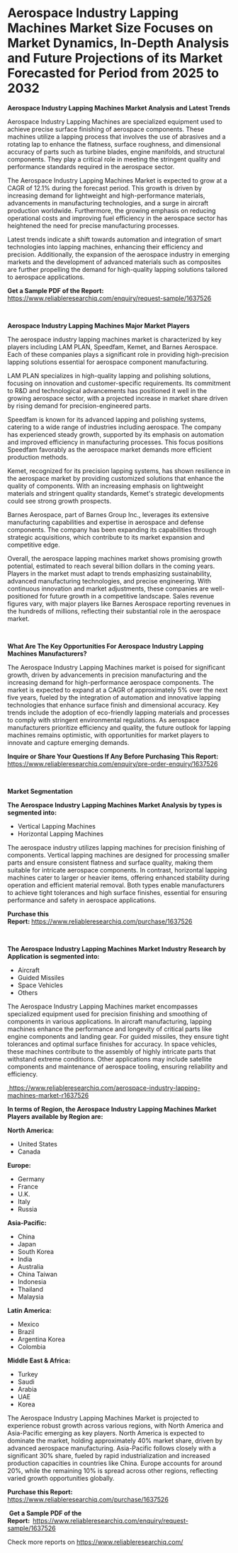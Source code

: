 <p><h1>Aerospace Industry Lapping Machines Market Size Focuses on Market Dynamics, In-Depth Analysis and Future Projections of its Market Forecasted for Period from 2025 to 2032</h1></p><p><strong>Aerospace Industry Lapping Machines Market Analysis and Latest Trends</strong></p>
<p><p>Aerospace Industry Lapping Machines are specialized equipment used to achieve precise surface finishing of aerospace components. These machines utilize a lapping process that involves the use of abrasives and a rotating lap to enhance the flatness, surface roughness, and dimensional accuracy of parts such as turbine blades, engine manifolds, and structural components. They play a critical role in meeting the stringent quality and performance standards required in the aerospace sector.</p><p>The Aerospace Industry Lapping Machines Market is expected to grow at a CAGR of 12.1% during the forecast period. This growth is driven by increasing demand for lightweight and high-performance materials, advancements in manufacturing technologies, and a surge in aircraft production worldwide. Furthermore, the growing emphasis on reducing operational costs and improving fuel efficiency in the aerospace sector has heightened the need for precise manufacturing processes.</p><p>Latest trends indicate a shift towards automation and integration of smart technologies into lapping machines, enhancing their efficiency and precision. Additionally, the expansion of the aerospace industry in emerging markets and the development of advanced materials such as composites are further propelling the demand for high-quality lapping solutions tailored to aerospace applications.</p></p>
<p><strong>Get a Sample PDF of the Report:&nbsp;</strong> <a href="https://www.reliableresearchiq.com/enquiry/request-sample/1637526?utm_campaign=2580&utm_medium=2&utm_source=Github&utm_content=ia&utm_term=23032025&utm_id=aerospace-industry-lapping-machines">https://www.reliableresearchiq.com/enquiry/request-sample/1637526</a></p>
<p>&nbsp;</p>
<p><strong>Aerospace Industry Lapping Machines Major Market Players</strong></p>
<p><p>The aerospace industry lapping machines market is characterized by key players including LAM PLAN, Speedfam, Kemet, and Barnes Aerospace. Each of these companies plays a significant role in providing high-precision lapping solutions essential for aerospace component manufacturing.</p><p>LAM PLAN specializes in high-quality lapping and polishing solutions, focusing on innovation and customer-specific requirements. Its commitment to R&D and technological advancements has positioned it well in the growing aerospace sector, with a projected increase in market share driven by rising demand for precision-engineered parts.</p><p>Speedfam is known for its advanced lapping and polishing systems, catering to a wide range of industries including aerospace. The company has experienced steady growth, supported by its emphasis on automation and improved efficiency in manufacturing processes. This focus positions Speedfam favorably as the aerospace market demands more efficient production methods.</p><p>Kemet, recognized for its precision lapping systems, has shown resilience in the aerospace market by providing customized solutions that enhance the quality of components. With an increasing emphasis on lightweight materials and stringent quality standards, Kemet's strategic developments could see strong growth prospects.</p><p>Barnes Aerospace, part of Barnes Group Inc., leverages its extensive manufacturing capabilities and expertise in aerospace and defense components. The company has been expanding its capabilities through strategic acquisitions, which contribute to its market expansion and competitive edge.</p><p>Overall, the aerospace lapping machines market shows promising growth potential, estimated to reach several billion dollars in the coming years. Players in the market must adapt to trends emphasizing sustainability, advanced manufacturing technologies, and precise engineering. With continuous innovation and market adjustments, these companies are well-positioned for future growth in a competitive landscape. Sales revenue figures vary, with major players like Barnes Aerospace reporting revenues in the hundreds of millions, reflecting their substantial role in the aerospace market.</p></p>
<p>&nbsp;</p>
<p><strong>What Are The Key Opportunities For Aerospace Industry Lapping Machines Manufacturers?</strong></p>
<p><p>The Aerospace Industry Lapping Machines market is poised for significant growth, driven by advancements in precision manufacturing and the increasing demand for high-performance aerospace components. The market is expected to expand at a CAGR of approximately 5% over the next five years, fueled by the integration of automation and innovative lapping technologies that enhance surface finish and dimensional accuracy. Key trends include the adoption of eco-friendly lapping materials and processes to comply with stringent environmental regulations. As aerospace manufacturers prioritize efficiency and quality, the future outlook for lapping machines remains optimistic, with opportunities for market players to innovate and capture emerging demands.</p></p>
<p><strong>Inquire or Share Your Questions If Any Before Purchasing This Report:</strong> <a href="https://www.reliableresearchiq.com/enquiry/pre-order-enquiry/1637526?utm_campaign=2580&utm_medium=2&utm_source=Github&utm_content=ia&utm_term=23032025&utm_id=aerospace-industry-lapping-machines">https://www.reliableresearchiq.com/enquiry/pre-order-enquiry/1637526</a></p>
<p>&nbsp;</p>
<p><strong>Market Segmentation</strong></p>
<p><strong>The Aerospace Industry Lapping Machines Market Analysis by types is segmented into:</strong></p>
<p><ul><li>Vertical Lapping Machines</li><li>Horizontal Lapping Machines</li></ul></p>
<p><p>The aerospace industry utilizes lapping machines for precision finishing of components. Vertical lapping machines are designed for processing smaller parts and ensure consistent flatness and surface quality, making them suitable for intricate aerospace components. In contrast, horizontal lapping machines cater to larger or heavier items, offering enhanced stability during operation and efficient material removal. Both types enable manufacturers to achieve tight tolerances and high surface finishes, essential for ensuring performance and safety in aerospace applications.</p></p>
<p><strong>Purchase this Report:&nbsp;</strong><a href="https://www.reliableresearchiq.com/purchase/1637526?utm_campaign=2580&utm_medium=2&utm_source=Github&utm_content=ia&utm_term=23032025&utm_id=aerospace-industry-lapping-machines">https://www.reliableresearchiq.com/purchase/1637526</a></p>
<p>&nbsp;</p>
<p><strong>The Aerospace Industry Lapping Machines Market Industry Research by Application is segmented into:</strong></p>
<p><ul><li>Aircraft</li><li>Guided Missiles</li><li>Space Vehicles</li><li>Others</li></ul></p>
<p><p>The Aerospace Industry Lapping Machines market encompasses specialized equipment used for precision finishing and smoothing of components in various applications. In aircraft manufacturing, lapping machines enhance the performance and longevity of critical parts like engine components and landing gear. For guided missiles, they ensure tight tolerances and optimal surface finishes for accuracy. In space vehicles, these machines contribute to the assembly of highly intricate parts that withstand extreme conditions. Other applications may include satellite components and maintenance of aerospace tooling, ensuring reliability and efficiency.</p></p>
<p><a href="https://www.reliableresearchiq.com/aerospace-industry-lapping-machines-market-r1637526?utm_campaign=2580&utm_medium=2&utm_source=Github&utm_content=ia&utm_term=23032025&utm_id=aerospace-industry-lapping-machines">&nbsp;https://www.reliableresearchiq.com/aerospace-industry-lapping-machines-market-r1637526</a></p>
<p><strong>In terms of Region, the Aerospace Industry Lapping Machines Market Players available by Region are:</strong></p>
<p>
    <p> <strong> North America: </strong>
        <ul>
            <li>United States</li>
            <li>Canada</li>
        </ul>
        </p> 
    <p> <strong> Europe: </strong>
        <ul>
            <li>Germany</li>
            <li>France</li>
            <li>U.K.</li>
            <li>Italy</li>
            <li>Russia</li>
        </ul>
        </p> 
    <p> <strong> Asia-Pacific: </strong>
        <ul>
            <li>China</li>
            <li>Japan</li>
            <li>South Korea</li>
            <li>India</li>
            <li>Australia</li>
            <li>China Taiwan</li>
            <li>Indonesia</li>
            <li>Thailand</li>
            <li>Malaysia</li>
        </ul>
        </p> 
    <p> <strong> Latin America: </strong>
        <ul>
            <li>Mexico</li>
            <li>Brazil</li>
            <li>Argentina Korea</li>
            <li>Colombia</li>
        </ul>
        </p> 
    <p> <strong> Middle East & Africa: </strong>
        <ul>
            <li>Turkey</li>
            <li>Saudi</li>
            <li>Arabia</li>
            <li>UAE</li>
            <li>Korea</li>
        </ul>
    </p>
    </p>
<p><p>The Aerospace Industry Lapping Machines Market is projected to experience robust growth across various regions, with North America and Asia-Pacific emerging as key players. North America is expected to dominate the market, holding approximately 40% market share, driven by advanced aerospace manufacturing. Asia-Pacific follows closely with a significant 30% share, fueled by rapid industrialization and increased production capacities in countries like China. Europe accounts for around 20%, while the remaining 10% is spread across other regions, reflecting varied growth opportunities globally.</p></p>
<p><strong>Purchase this Report: </strong><a href="https://www.reliableresearchiq.com/purchase/1637526?utm_campaign=2580&utm_medium=2&utm_source=Github&utm_content=ia&utm_term=23032025&utm_id=aerospace-industry-lapping-machines">https://www.reliableresearchiq.com/purchase/1637526</a></p>
<p>&nbsp;<strong>Get a Sample PDF of the Report:&nbsp;&nbsp;</strong><a href="https://www.reliableresearchiq.com/enquiry/request-sample/1637526?utm_campaign=2580&utm_medium=2&utm_source=Github&utm_content=ia&utm_term=23032025&utm_id=aerospace-industry-lapping-machines">https://www.reliableresearchiq.com/enquiry/request-sample/1637526</a></p>
<p><strong></strong></p>
<p>Check more reports on <a href="https://www.reliableresearchiq.com/?utm_campaign=2580&utm_medium=2&utm_source=Github&utm_content=ia&utm_term=23032025&utm_id=aerospace-industry-lapping-machines">https://www.reliableresearchiq.com/</a></p>